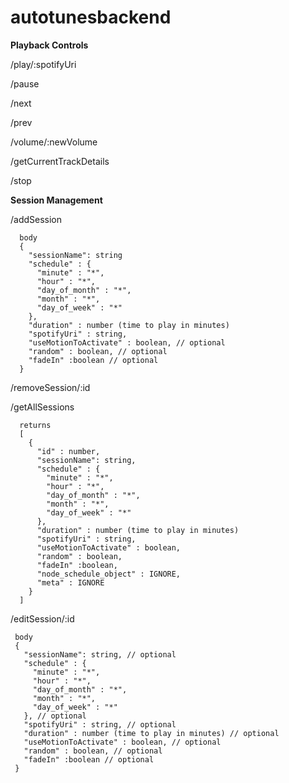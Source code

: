 # autotunesbackend


**Playback Controls**

/play/:spotifyUri

/pause

/next

/prev

/volume/:newVolume

/getCurrentTrackDetails

/stop


**Session Management**

/addSession
```
  body
  {
    "sessionName": string
    "schedule" : {
      "minute" : "*",
      "hour" : "*",
      "day_of_month" : "*",
      "month" : "*",
      "day_of_week" : "*"
    },
    "duration" : number (time to play in minutes)
    "spotifyUri" : string,
    "useMotionToActivate" : boolean, // optional
    "random" : boolean, // optional
    "fadeIn" :boolean // optional
  }
```
  
/removeSession/:id

/getAllSessions 
```
  returns
  [
    { 
      "id" : number,
      "sessionName": string,
      "schedule" : {
        "minute" : "*",
        "hour" : "*",
        "day_of_month" : "*",
        "month" : "*",
        "day_of_week" : "*"
      },
      "duration" : number (time to play in minutes)
      "spotifyUri" : string,
      "useMotionToActivate" : boolean,
      "random" : boolean,
      "fadeIn" :boolean,
      "node_schedule_object" : IGNORE,
      "meta" : IGNORE
    }
  ]
```

/editSession/:id
 ```
  body
  {
    "sessionName": string, // optional
    "schedule" : {
      "minute" : "*",
      "hour" : "*",
      "day_of_month" : "*",
      "month" : "*",
      "day_of_week" : "*"
    }, // optional
    "spotifyUri" : string, // optional
    "duration" : number (time to play in minutes) // optional
    "useMotionToActivate" : boolean, // optional
    "random" : boolean, // optional
    "fadeIn" :boolean // optional
  }
 ```
